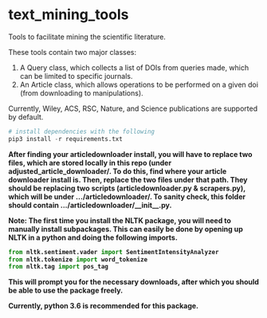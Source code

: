 # text_mining_tools
Tools to facilitate mining the scientific literature.

These tools contain two major classes:
1. A Query class, which collects a list of DOIs from queries made, which can be limited to specific journals.
2. An Article class, which allows operations to be performed on a given doi (from downloading to manipulations).

Currently, Wiley, ACS, RSC, Nature, and Science publications are supported by default.

```python
# install dependencies with the following
pip3 install -r requirements.txt 
```
<strong>
After finding your articledownloader install, you will have to replace two files, which are stored locally in this repo (under adjusted_article_downloader/. To do this, find where your article downloader install is. Then, replace the two files under that path. They should be replacing two scripts (articledownloader.py & scrapers.py), which will be under .../articledownloader/. To sanity check, this folder should contain .../articledownloader/__init__.py.<strong>

Note: The first time you install the NLTK package, you will need to manually install subpackages. This can easily
be done by opening up NLTK in a python and doing the following imports.

```python
from nltk.sentiment.vader import SentimentIntensityAnalyzer
from nltk.tokenize import word_tokenize
from nltk.tag import pos_tag
```
This will prompt you for the necessary downloads, after which you should be able to use the package freely.

Currently, python 3.6 is recommended for this package.
